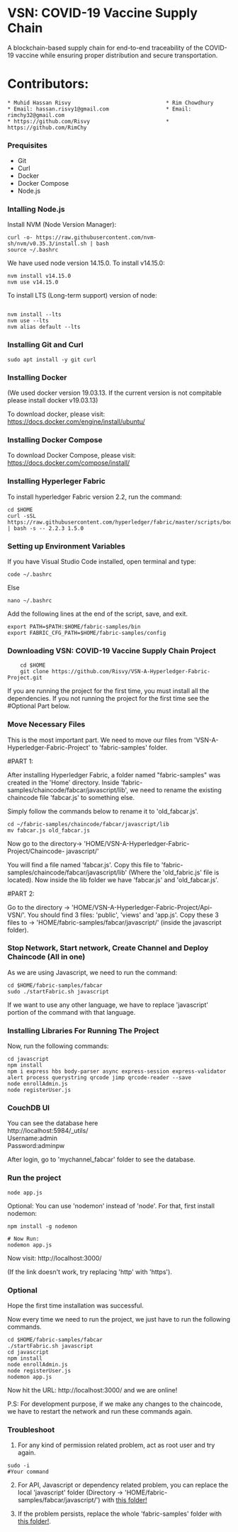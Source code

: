 
# VSN: COVID-19 Vaccine Supply Chain 

A blockchain-based supply chain for end-to-end traceability of the COVID-19 vaccine while ensuring proper distribution and secure transportation.


# Contributors: 

    * Muhid Hassan Risvy                              * Rim Chowdhury
    * Email: hassan.risvy1@gmail.com                  * Email: rimchy32@gmail.com
    * https://github.com/Risvy                        * https://github.com/RimChy  
                                                                            

### Prequisites
* Git
* Curl
* Docker
* Docker Compose
* Node.js

### Intalling Node.js

Install NVM (Node Version Manager):
```
curl -o- https://raw.githubusercontent.com/nvm-sh/nvm/v0.35.3/install.sh | bash
source ~/.bashrc
```

We have used node version 14.15.0. To install v14.15.0:

```
nvm install v14.15.0
nvm use v14.15.0
```

 To install LTS (Long-term support) version of node:
```

nvm install --lts
nvm use --lts
nvm alias default --lts
```


### Installing Git and Curl
```
sudo apt install -y git curl
```

### Installing Docker

(We used docker version 19.03.13. If the current version is not compitable please install docker v19.03.13) 

To download docker, please visit:
https://docs.docker.com/engine/install/ubuntu/



### Installing Docker Compose
To download Docker Compose, please visit:
https://docs.docker.com/compose/install/

### Installing Hyperleger Fabric
To install hyperledger Fabric version 2.2, run the command:
```
cd $HOME
curl -sSL https://raw.githubusercontent.com/hyperledger/fabric/master/scripts/bootstrap.sh | bash -s -- 2.2.3 1.5.0
```

### Setting up Environment Variables

If you have Visual Studio Code installed, open terminal and type:
```
code ~/.bashrc
```
Else
```
nano ~/.bashrc
```
Add the following lines at the end of the script, save, and exit.
```
export PATH=$PATH:$HOME/fabric-samples/bin
export FABRIC_CFG_PATH=$HOME/fabric-samples/config
```

###  Downloading VSN: COVID-19 Vaccine Supply Chain Project
```
    cd $HOME
    git clone https://github.com/Risvy/VSN-A-Hyperledger-Fabric-Project.git
```
If you are running the project for the first time, you must install all the dependencies. If you not running the project for the first time see the #Optional Part below.

### Move Necessary Files
This is the most important part. We need to move our files from 'VSN-A-Hyperledger-Fabric-Project' to 'fabric-samples' folder.

#PART 1:



After installing Hyperledger Fabric, a folder named "fabric-samples" was created in the 'Home' directory. Inside 'fabric-samples/chaincode/fabcar/javascript/lib', we need to rename the existing chaincode file 'fabcar.js' to something else. 


Simply follow the commands below to rename it to 'old_fabcar.js'.
```
cd ~/fabric-samples/chaincode/fabcar/javascript/lib
mv fabcar.js old_fabcar.js
```
Now go to the directory-> 'HOME/VSN-A-Hyperledger-Fabric-Project/Chaincode- javascript/'

You will find a file named 'fabcar.js'. Copy this file to 'fabric-samples/chaincode/fabcar/javascript/lib' (Where the 'old_fabric.js' file is located). Now inside the lib folder we have 'fabcar.js' and 'old_fabcar.js'.



#PART 2:

Go to the directory -> 'HOME/VSN-A-Hyperledger-Fabric-Project/Api- VSN/'. You should find 3 files: 'public', 'views' and  'app.js'. Copy these 3 files to -> 'HOME/fabric-samples/fabcar/javascript/' (inside the javascript folder).




### Stop Network, Start network, Create Channel and Deploy Chaincode (All in one)

As we are using Javascript, we need to run the command:
```
cd $HOME/fabric-samples/fabcar
sudo ./startFabric.sh javascript
```
If we want to use any other language, we have to replace 'javascript' portion of the command with that language. 

### Installing Libraries For Running The Project
Now, run the following commands: 
```
cd javascript
npm install 
npm i express hbs body-parser async express-session express-validator alert process querystring qrcode jimp qrcode-reader --save 
node enrollAdmin.js 
node registerUser.js
```

### CouchDB UI
You can see the database here <br>
http://localhost:5984/_utils/ <br>
Username:admin<br>
Password:adminpw

After login, go to 'mychannel_fabcar' folder to see the database.

### Run the project
```
node app.js
```
Optional: You can use 'nodemon' instead of 'node'. For that, first install nodemon:
```
npm install -g nodemon

# Now Run:
nodemon app.js
```
Now visit: http://localhost:3000/ 

(If the link doesn't work, try replacing 'http' with 'https').

### Optional

Hope the first time installation was successful.

Now every time we need to run the project, we just have to run the following commands.
```
cd $HOME/fabric-samples/fabcar
./startFabric.sh javascript
cd javascript
npm install 
node enrollAdmin.js 
node registerUser.js
nodemon app.js
```
Now hit the URL: http://localhost:3000/ and we are online!  


P.S: For development purpose, if we make any changes to the chaincode, we have to restart the network and run these commands again.   
 
### Troubleshoot
1. For any kind of permission related problem, act as root user and try again.
```
sudo -i
#Your command
```
2. For API, Javascript or dependency related problem, you can replace the local 'javascript' folder (Directory -> 'HOME/fabric-samples/fabcar/javascript/') with
   <a href="https://drive.google.com/drive/folders/1IqSUmFsQPofiBaHHphKBRQzQSi5svgKe?usp=sharing">this folder!</a> 

3. If the problem persists, replace the whole 'fabric-samples' folder with <a href="https://drive.google.com/drive/folders/135v0JaqAz3M-VWD2h1fYsgadNAOJzPbl?usp=sharing">this folder!</a>.





